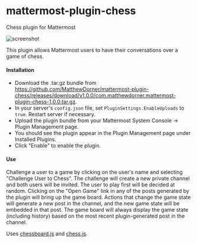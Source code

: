 # mattermost-plugin-chess
Chess plugin for Mattermost

![screenshot](https://user-images.githubusercontent.com/36939751/64083483-51e4bc00-cce6-11e9-8dbd-c358588f279f.png)

This plugin allows Mattermost users to have their conversations over a game of chess.

#### Installation
- Download the .tar.gz bundle from https://github.com/MatthewDorner/mattermost-plugin-chess/releases/download/v1.0.0/com.matthewdorner.mattermost-plugin-chess-1.0.0.tar.gz.
- In your server's `config.json` file, set `PluginSettings.EnableUploads` to `true`. Restart server if necessary.
- Upload the plugin bundle from your Mattermost System Console -> Plugin Management page.
- You should see the plugin appear in the Plugin Management page under Installed Plugins.
- Click "Enable" to enable the plugin.

#### Use
Challenge a user to a game by clicking on the user's name and selecting "Challenge User to Chess". The challenge will create a new private channel and both users will be invited. The user to play first will be decided at random. Clicking on the "Open Game" link in any of the posts generated by the plugin will bring up the game board. Actions that change the game state will generate a new post in the channel, and the new game state will be embedded in that post. The game board will always display the game state (including history) based on the most recent plugin-generated post in the channel.


Uses [chessboard.js](https://chessboardjs.com/) and [chess.js](https://github.com/jhlywa/chess.js/).
